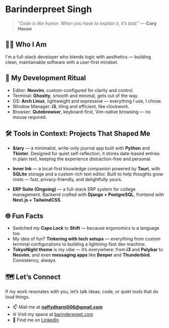 # Barinderpreet Singh

> _"Code is like humor. When you have to explain it, it’s bad."_
> — **Cory House**

## 👨‍💻 Who I Am

I'm a full-stack developer who blends logic with aesthetics — building clean, maintainable software with a user-first mindset.

## 🎼 My Development Ritual

- Editor: **Neovim**, custom-configured for clarity and control.
- Terminal: **Ghostty**, smooth and minimal, gets out of the way.
- OS: **Arch Linux**, lightweight and expressive — everything I use, I chose.
- Window Manager: **i3**, tiling and efficient, like clockwork.
- Browser: **Qutebrowser**, keyboard-first, Vim-native browsing — no mouse required.

## 🛠️ Tools in Context: Projects That Shaped Me

- **&iary** — a minimalist, write-only journal app built with **Python** and **Tkinter**.
  Designed for quiet self-reflection, it stores date-based entries in plain text, keeping the experience distraction-free and personal.

- **Inner Ink** — a local-first knowledge companion powered by **Tauri**, with **SQLite** storage and a custom rich text editor.
  Built to help thoughts grow roots — fast, privacy-friendly, and delightfully yours.

- **ERP Suite (Ongoing)** — a full-stack ERP system for college management.
  Backend crafted with **Django + PostgreSQL**, frontend with **Next.js + TailwindCSS**.

## 🌐 Fun Facts

- Switched my **Caps Lock** to **Shift** — because ergonomics is a language too.
- My idea of fun? **Tinkering with tech setups** — everything from custom terminal configurations to building a lightning-fast dev machine.
- **TokyoNight theme** is my vibe — it’s everywhere: from **i3** and **Polybar** to **Neovim**, and even **messaging apps** like **Beeper** and **Thunderbird**. Consistency, always.

## 🗺️ Let’s Connect

If my work resonates with you, let’s talk ideas, code, or quiet tools that do loud things.

- 📫 Mail me at **naffydharni006@gmail.com**
- 🌐 Visit my space at [barinderpreet.com](https://barinderpreet.com/)
- 🤝 Find me on [LinkedIn](https://www.linkedin.com/in/knownasnaffy)
